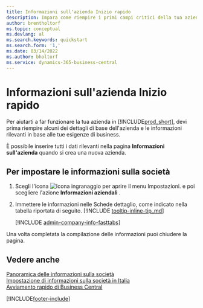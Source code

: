 ```yaml
---
title: Informazioni sull'azienda Inizio rapido
description: Impara come riempire i primi campi critici della tua azienda in Business Central leggendo questo articolo di avvio rapido.
author: brentholtorf
ms.topic: conceptual
ms.devlang: al
ms.search.keywords: quickstart
ms.search.form: '1,'
ms.date: 03/14/2022
ms.author: bholtorf
ms.service: dynamics-365-business-central
---
```


# <a name="company-information-quick-start"></a>Informazioni sull'azienda Inizio rapido

Per aiutarti a far funzionare la tua azienda in [!INCLUDE[prod_short](includes/prod_short.md)], devi prima riempire alcuni dei dettagli di base dell'azienda e le informazioni rilevanti in base alle tue esigenze di business.  

È possibile inserire tutti i dati rilevanti nella pagina **Informazioni sull'azienda** quando si crea una nuova azienda.

## <a name="to-set-up-company-information"></a>Per impostare le informazioni sulla società

1. Scegli l'icona ![Icona ingranaggio per aprire il menu Impostazioni.](media/ui-experience/settings_icon_small.png) e poi scegliere l'azione **Informazioni aziendali** .
2. Immettere le informazioni nelle Schede dettaglio, come indicato nella tabella riportata di seguito. [!INCLUDE [tooltip-inline-tip_md](includes/tooltip-inline-tip_md.md)]

    [!INCLUDE [admin-company-info-fasttabs](includes/admin-company-info-fasttabs.md)]

Una volta completata la compilazione delle informazioni puoi chiudere la pagina.  

## <a name="see-also"></a>Vedere anche

[Panoramica delle informazioni sulla società](admin-company-information.md)  
[Impostazione di informazioni sulla società in Italia](LocalFunctionality/Italy/how-to-set-up-company-information.md)  
[Avviamento rapido di Business Central](quick-start-business-central.md)  


[!INCLUDE[footer-include](includes/footer-banner.md)]
